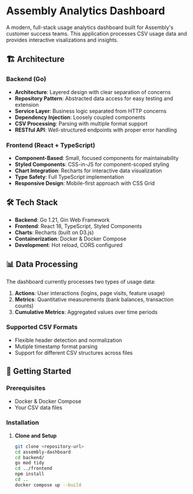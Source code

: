 # Assembly Analytics Dashboard

A modern, full-stack usage analytics dashboard built for Assembly's customer success teams. This application processes CSV usage data and provides interactive visalizations and insights.

## 🏗️ Architecture

### Backend (Go)
- **Architecture**: Layered design with clear separation of concerns
- **Repository Pattern**: Abstracted data access for easy testing and extension  
- **Service Layer**: Business logic separated from HTTP concerns
- **Dependency Injection**: Loosely coupled components
- **CSV Processing**: Parsing with multiple format support
- **RESTful API**: Well-structured endpoints with proper error handling

### Frontend (React + TypeScript)
- **Component-Based**: Small, focused components for maintainability
- **Styled Components**: CSS-in-JS for component-scoped styling
- **Chart Integration**: Recharts for interactive data visualization
- **Type Safety**: Full TypeScript implementation
- **Responsive Design**: Mobile-first approach with CSS Grid

## 🛠️ Tech Stack

- **Backend**: Go 1.21, Gin Web Framework
- **Frontend**: React 18, TypeScript, Styled Components
- **Charts**: Recharts (built on D3.js)
- **Containerization**: Docker & Docker Compose
- **Development**: Hot reload, CORS configured

## 📊 Data Processing

The dashboard currently processes two types of usage data:

1. **Actions**: User interactions (logins, page visits, feature usage)
2. **Metrics**: Quantitative measurements (bank balances, transaction counts)
3. **Cumulative Metrics**: Aggregated values over time periods

### Supported CSV Formats
- Flexible header detection and normalization
- Mutiple timestamp format parsing
- Support for different CSV structures across files

## 🚦 Getting Started

### Prerequisites
- Docker & Docker Compose
- Your CSV data files

### Installation

1. **Clone and Setup**
   ```bash
   git clone <repository-url>
   cd assembly-dashboard
   cd backend/
   go mod tidy
   cd ../frontend
   npm install
   cd ..
   docker compose up --build
